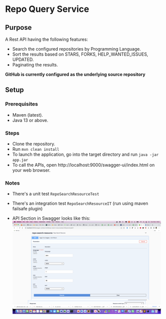 # Repo Query Service

## Purpose

A Rest API having the following features:

* Search the configured repositories by Programming Language.
* Sort the results based on STARS, FORKS, HELP_WANTED_ISSUES, UPDATED.
* Paginating the results.

**GitHub is currently configured as the underlying source repository**

## Setup

### Prerequisites

* Maven (latest).
* Java 13 or above.

### Steps

* Clone the repository.
* Run ```mvn clean install```
* To launch the application, go into the target directory and run ```java -jar app.jar```
* To call the APIs, open http://localhost:9000/swagger-ui/index.html on your web browser.

### Notes

* There's a unit test `RepoSearchResourceTest`
* There's an integration test `RepoSearchResourceIT` (run using maven failsafe plugin)

* API Section in Swagger looks like this:
  ![Swagger](./API_Screenshot.png?raw=true "Swagger")






